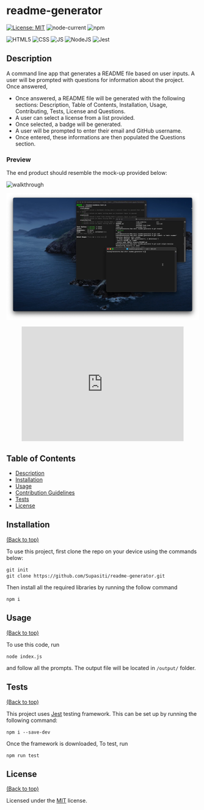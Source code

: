 # readme-generator

[![License: MIT](https://img.shields.io/badge/License-MIT-yellow.svg)](https://opensource.org/licenses/MIT)
![node-current](https://img.shields.io/node/v/inquirer)
![npm](https://img.shields.io/npm/v/jest)

![HTML5](https://img.shields.io/badge/HTML5-E34F26?style=for-the-badge&logo=html5&logoColor=white)
![CSS](https://img.shields.io/badge/CSS3-1572B6?style=for-the-badge&logo=css3&logoColor=white)
![JS](https://img.shields.io/badge/JavaScript-F7DF1E?style=for-the-badge&logo=javascript&logoColor=black)
![NodeJS](https://img.shields.io/badge/Node.js-43853D?style=for-the-badge&logo=node.js&logoColor=white)
![Jest](https://img.shields.io/badge/Jest-944058?style=for-the-badge&logo=jest&logoColor=white)



## <h2 id="description"> Description </h2>

A command line app that generates a README file based on user inputs. A user will be prompted
with questions for information about the project. Once answered, 
- Once answered, a README file will be generated with the following sections: Description,
Table of Contents, Installation, Usage, Contributing, Tests, License and Questions.
- A user can select a license from a list provided.
- Once selected, a badge will be generated.
- A user will be prompted to enter their email and GitHub username.
- Once entered, these informations are then populated the Questions section. 

### Preview

The end product should resemble the mock-up provided below:

![walkthrough](./demo/demo.gif)

[![walkthrough](./demo/screenshot.png)](https://youtu.be/HIqxDzmgFdE)

<figure class="video_container">
<iframe src="https://youtu.be/HIqxDzmgFdE" frameborder="0" allowfullscreen="true" style="width:100%; height:300px;"></iframe>
</figure>



## <h2 id="table-of-contents"> Table of Contents </h2>

- [Description](#description)
- [Installation](#installation)
- [Usage](#usage)
- [Contribution Guidelines](#contribution)
- [Tests](#tests)
- [License](#license)


## <h2 id="installation"> Installation </h2>
[(Back to top)](#table-of-content)

To use this project, first clone the repo on your device using the commands below:

    git init
    git clone https://github.com/Supasiti/readme-generator.git

Then install all the required libraries by running the follow command

    npm i 


## <h2 id="usage"> Usage </h2>
[(Back to top)](#table-of-content)

To use this code, run

    node index.js

and follow all the prompts. The output file will be located in `/output/` folder.


## <h2 id="tests"> Tests </h2>
[(Back to top)](#table-of-content)

This project uses [Jest](https://jestjs.io) testing framework. This can be set up by running the following command:

    npm i --save-dev

Once the framework is downloaded, To test, run

    npm run test


## <h2 id="license"> License </h2>
[(Back to top)](#table-of-content)

Licensed under the [MIT](https://opensource.org/licenses/MIT) license.
